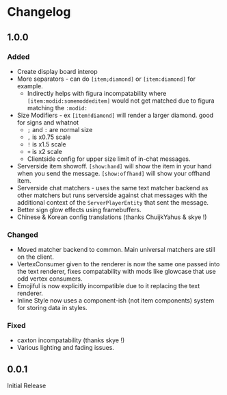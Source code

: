 # Changelog

## 1.0.0

### Added

- Create display board interop
- More separators - can do `[item;diamond]` or `[item:diamond]` for example.
  - Indirectly helps with figura incompatability where `[item:modid:somemoddeditem]` would not get matched due to figura matching the `:modid:` 
- Size Modifiers - ex `[item!diamond]` will render a larger diamond. good for signs and whatnot
  - `;` and `:` are normal size
  - `,` is x0.75 scale
  - `!` is x1.5 scale
  - `+` is x2 scale
  - Clientside config for upper size limit of in-chat messages.
- Serverside item showoff. `[show:hand]` will show the item in your hand when you send the message. `[show:offhand]` will show your offhand item.
- Serverside chat matchers - uses the same text matcher backend as other matchers but runs serverside against chat messages with the additional context of the `ServerPlayerEntity` that sent the message.
- Better sign glow effects using framebuffers. 
- Chinese & Korean config translations (thanks ChuijkYahus & skye !)

### Changed
- Moved matcher backend to common. Main universal matchers are still on the client.
- VertexConsumer given to the renderer is now the same one passed into the text renderer, fixes compatability with mods like glowcase that use odd vertex consumers.
- Emojiful is now explicitly incompatible due to it replacing the text renderer.
- Inline Style now uses a component-ish (not item components) system for storing data in styles.

### Fixed
- caxton incompatability (thanks skye !)
- Various lighting and fading issues.

## 0.0.1

Initial Release
